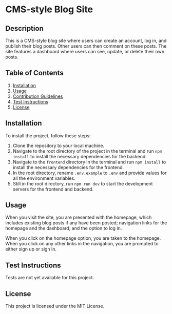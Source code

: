 # CMS-style Blog Site

## Description

This is a CMS-style blog site where users can create an account, log in, and publish their blog posts. Other users can then comment on these posts. The site features a dashboard where users can see, update, or delete their own posts.

## Table of Contents

1. [Installation](#Installation)
2. [Usage](#Usage)
3. [Contribution Guidelines](#Contribution-Guidelines)
4. [Test Instructions](#Test-Instructions)
5. [License](#License)

## Installation

To install the project, follow these steps:

1. Clone the repository to your local machine.
2. Navigate to the root directory of the project in the terminal and run `npm install` to install the necessary dependencies for the backend.
3. Navigate to the `frontend` directory in the terminal and run `npm install` to install the necessary dependencies for the frontend.
4. In the root directory, rename `.env.example` to `.env` and provide values for all the environment variables.
5. Still in the root directory, run `npm run dev` to start the development servers for the frontend and backend.

## Usage

When you visit the site, you are presented with the homepage, which includes existing blog posts if any have been posted; navigation links for the homepage and the dashboard; and the option to log in. 

When you click on the homepage option, you are taken to the homepage. When you click on any other links in the navigation, you are prompted to either sign up or sign in.

## Test Instructions

Tests are not yet available for this project.

## License

This project is licensed under the MIT License.
